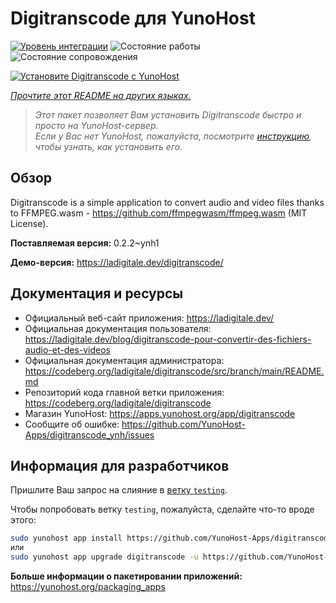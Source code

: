 <!--
Важно: этот README был автоматически сгенерирован <https://github.com/YunoHost/apps/tree/master/tools/readme_generator>
Он НЕ ДОЛЖЕН редактироваться вручную.
-->

# Digitranscode для YunoHost

[![Уровень интеграции](https://apps.yunohost.org/badge/integration/digitranscode)](https://ci-apps.yunohost.org/ci/apps/digitranscode/)
![Состояние работы](https://apps.yunohost.org/badge/state/digitranscode)
![Состояние сопровождения](https://apps.yunohost.org/badge/maintained/digitranscode)

[![Установите Digitranscode с YunoHost](https://install-app.yunohost.org/install-with-yunohost.svg)](https://install-app.yunohost.org/?app=digitranscode)

*[Прочтите этот README на других языках.](./ALL_README.md)*

> *Этот пакет позволяет Вам установить Digitranscode быстро и просто на YunoHost-сервер.*  
> *Если у Вас нет YunoHost, пожалуйста, посмотрите [инструкцию](https://yunohost.org/install), чтобы узнать, как установить его.*

## Обзор

Digitranscode is a simple application to convert audio and video files thanks to FFMPEG.wasm - https://github.com/ffmpegwasm/ffmpeg.wasm (MIT License).


**Поставляемая версия:** 0.2.2~ynh1

**Демо-версия:** <https://ladigitale.dev/digitranscode/>
## Документация и ресурсы

- Официальный веб-сайт приложения: <https://ladigitale.dev/>
- Официальная документация пользователя: <https://ladigitale.dev/blog/digitranscode-pour-convertir-des-fichiers-audio-et-des-videos>
- Официальная документация администратора: <https://codeberg.org/ladigitale/digitranscode/src/branch/main/README.md>
- Репозиторий кода главной ветки приложения: <https://codeberg.org/ladigitale/digitranscode>
- Магазин YunoHost: <https://apps.yunohost.org/app/digitranscode>
- Сообщите об ошибке: <https://github.com/YunoHost-Apps/digitranscode_ynh/issues>

## Информация для разработчиков

Пришлите Ваш запрос на слияние в [ветку `testing`](https://github.com/YunoHost-Apps/digitranscode_ynh/tree/testing).

Чтобы попробовать ветку `testing`, пожалуйста, сделайте что-то вроде этого:

```bash
sudo yunohost app install https://github.com/YunoHost-Apps/digitranscode_ynh/tree/testing --debug
или
sudo yunohost app upgrade digitranscode -u https://github.com/YunoHost-Apps/digitranscode_ynh/tree/testing --debug
```

**Больше информации о пакетировании приложений:** <https://yunohost.org/packaging_apps>
